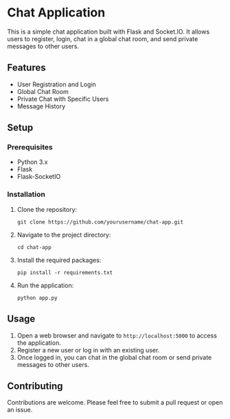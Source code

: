 # Chat Application

This is a simple chat application built with Flask and Socket.IO. It allows users to register, login, chat in a global chat room, and send private messages to other users.

## Features

- User Registration and Login
- Global Chat Room
- Private Chat with Specific Users
- Message History

## Setup

### Prerequisites

- Python 3.x
- Flask
- Flask-SocketIO

### Installation

1. Clone the repository:
   ```
   git clone https://github.com/yourusername/chat-app.git
   ```
2. Navigate to the project directory:
   ```
   cd chat-app
   ```
3. Install the required packages:
   ```
   pip install -r requirements.txt
   ```
4. Run the application:
   ```
   python app.py
   ```

## Usage

1. Open a web browser and navigate to `http://localhost:5000` to access the application.
2. Register a new user or log in with an existing user.
3. Once logged in, you can chat in the global chat room or send private messages to other users.

## Contributing

Contributions are welcome. Please feel free to submit a pull request or open an issue.
